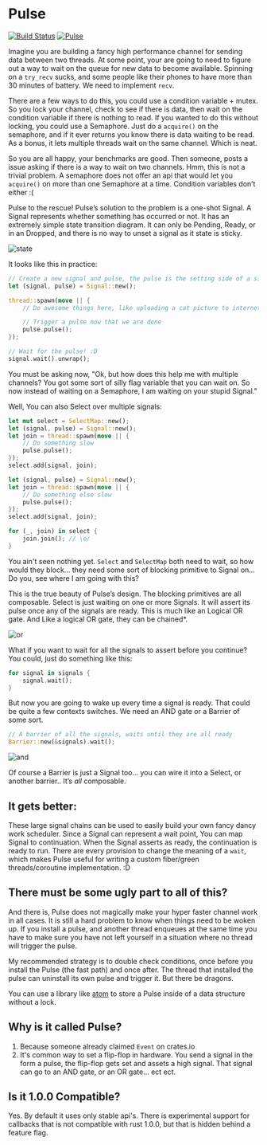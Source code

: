 Pulse
=====
[![Build Status](https://travis-ci.org/csherratt/pulse.svg?branch=master)](https://travis-ci.org/csherratt/pulse)
[![Pulse](http://meritbadge.herokuapp.com/pulse)](https://crates.io/crates/pulse)

Imagine you are building a fancy high performance channel for sending data between two threads. At some point, your are going to need to figure out a way to wait on the queue for new data to become available. Spinning on a `try_recv` sucks, and some people like their phones to have more than 30 minutes of battery. We need to implement `recv`.

There are a few ways to do this, you could use a condition variable + mutex. So you lock your channel, check to see if there is data, then wait on the condition variable if there is nothing to read. If you wanted to do this without locking, you could use a Semaphore. Just do a `acquire()` on the semaphore, and if it ever returns you know there is data waiting to be read. As a bonus, it lets multiple threads wait on the same channel. Which is neat.

So you are all happy, your benchmarks are good. Then someone, posts a issue asking if there is a way to wait on two channels. Hmm, this is not a trivial problem. A semaphore does not offer an api that would let you `acquire()` on more than one Semaphore at a time. Condition variables don’t either :(

Pulse to the rescue! Pulse’s solution to the problem is a one-shot Signal. A Signal represents whether something has occurred or not. It has an extremely simple state transition diagram. It can only be Pending, Ready, or in an Dropped, and there is no way to unset a signal as it state is sticky.

![state](https://raw.githubusercontent.com/csherratt/pulse/master/.images/states.png)

It looks like this in practice:

```rust
// Create a new signal and pulse, the pulse is the setting side of a signal
let (signal, pulse) = Signal::new();

thread::spawn(move || {
    // Do awesome things here, like uploading a cat picture to internet

    // Trigger a pulse now that we are done
    pulse.pulse();
});

// Wait for the pulse! :D
signal.wait().unwrap();
```

You must be asking now, "Ok, but how does this help me with multiple channels? You got some sort of silly flag variable that you can wait on. So now instead of waiting on a Semaphore, I am waiting on your stupid Signal."

Well, You can also Select over multiple signals:

```rust
let mut select = SelectMap::new();
let (signal, pulse) = Signal::new();
let join = thread::spawn(move || {
    // Do something slow
    pulse.pulse();
});
select.add(signal, join);

let (signal, pulse) = Signal::new();
let join = thread::spawn(move || {
    // Do something else slow
    pulse.pulse();
});
select.add(signal, join);

for (_, join) in select {
    join.join(); // \o/
}
```

You ain't seen nothing yet. `Select` and `SelectMap` both need to wait, so how would they block... they need some sort of blocking primitive to Signal on... Do you, see where I am going with this?

This is the true beauty of Pulse’s design. The blocking primitives are all composable. Select is just waiting on one or more Signals. It will assert its pulse once any of the signals are ready. This is much like an Logical OR gate. And Like a logical OR gate, they can be chained*.

![or](https://raw.githubusercontent.com/csherratt/pulse/master/.images/or_gate.png)

What if you want to wait for all the signals to assert before you continue? You could, just do something like this:

```rust
for signal in signals {
    signal.wait();
}
```

But now you are going to wake up every time a signal is ready. That could be quite a few contexts switches. We need an AND gate or a Barrier of some sort.

```rust
// A barrier of all the signals, waits until they are all ready
Barrier::new(&signals).wait();
```

![and](https://raw.githubusercontent.com/csherratt/pulse/master/.images/and_gate.png)

Of course a Barrier is just a Signal too... you can wire it into a Select, or another barrier.. It’s _all_ composable.

It gets better:
---------------

These large signal chains can be used to easily build your own fancy dancy work scheduler. Since a Signal can represent a wait point, You can map Signal to continuation. When the Signal asserts as ready, the continuation is ready to run. There are every provision to change the meaning of a `wait`, which makes Pulse useful for writing a custom fiber/green threads/coroutine implementation. :D

There must be some ugly part to all of this?
--------------------------------------------

And there is, Pulse does not magically make your hyper faster channel work in all cases. It is still a hard problem to know when things need to be woken up. If you install a pulse, and another thread enqueues at the same time you have to make sure you have not left yourself in a situation where no thread will trigger the pulse. 

My recommended strategy is to double check conditions, once before you install the Pulse (the fast path) and once after. The thread that installed the pulse can uninstall its own pulse and trigger it. But there be dragons.

You can use a library like [atom](https://github.com/csherratt/atom) to store a Pulse inside of a data structure without a lock.

Why is it called Pulse?
-----------------------

 1. Because someone already claimed `Event` on crates.io
 2. It's common way to set a flip-flop in hardware. You send a signal in the form a pulse, the flip-flop gets set and assets a high signal.
That signal can go to an AND gate, or an OR gate... ect ect.

Is it 1.0.0 Compatible?
------------------------

Yes. By default it uses only stable api's. There is experimental support for callbacks that is not compatible with rust 1.0.0, but that is hidden behind a feature flag.
